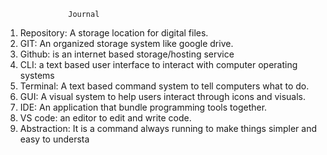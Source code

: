                   Journal

<ol>
  <li>Repository: A storage location for digital files.</li>
  
  <li>GIT: An organized storage system like google drive.

<li>Github: is an internet based storage/hosting service

<li>CLI: a text based user interface to interact with computer operating systems

<li>Terminal: A text based command system to tell computers what to do.

<li>GUI: A visual system to help users interact through icons and visuals.

<li>IDE: An application that bundle programming tools together. 

<li>VS code: an editor to edit and write code.

<li>Abstraction: It is a command always running to make things simpler and easy to understa
</ol>
